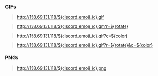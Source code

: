 ### GIFs
> http://158.69.131.118/${discord_emoji_id}.gif

> http://158.69.131.118/${discord_emoji_id}.gif?r=${rotate}

> http://158.69.131.118/${discord_emoji_id}.gif?c=${color}

> http://158.69.131.118/${discord_emoji_id}.gif?r=${rotate}&c=${color}

### PNGs
> http://158.69.131.118/${discord_emoji_id}.png
